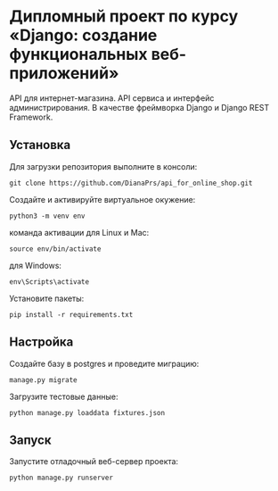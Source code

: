 # Дипломный проект по курсу «Django: создание функциональных веб-приложений»

API для интернет-магазина. 
API сервиса и интерфейс администрирования. 
В качестве фреймворка Django и Django REST Framework.


Установка
--------------

Для загрузки репозитория выполните в консоли:
```
git clone https://github.com/DianaPrs/api_for_online_shop.git
```
Создайте и активируйте виртуальное окужение:
```
python3 -m venv env
```
команда активации для Linux и Mac:
```
source env/bin/activate
```
для Windows:
```
env\Scripts\activate
```
Установите пакеты:
```
pip install -r requirements.txt
```

Настройка
---------------

Создайте базу в postgres и проведите миграцию:
```
manage.py migrate
```
Загрузите тестовые данные:
```
python manage.py loaddata fixtures.json
```
Запуск
---------
Запустите отладочный веб-сервер проекта:
```
python manage.py runserver
```
